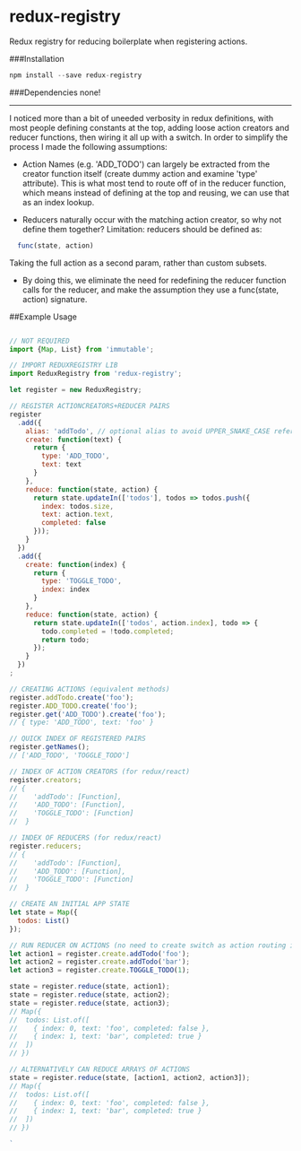 # redux-registry

Redux registry for reducing boilerplate when registering actions.

###Installation

```js
npm install --save redux-registry
```

###Dependencies
none!

---

I noticed more than a bit of uneeded verbosity in redux definitions, with
most people defining constants at the top, adding loose action creators and reducer functions,
then wiring it all up with a switch.  In order to simplify the process I made the following assumptions:

- Action Names (e.g. 'ADD_TODO') can largely be extracted
from the creator function itself (create dummy action and
examine 'type' attribute).  This is what most tend to route
off of in the reducer function, which means instead of defining
at the top and reusing, we can use that as an index lookup.

- Reducers naturally occur with the matching action creator,
so why not define them together?  Limitation: reducers should be defined as:
```js
  func(state, action)
```
Taking the full action as a second param, rather than custom subsets.

- By doing this, we eliminate the need for redefining the reducer function
calls for the reducer, and make the assumption they use a
func(state, action) signature.

##Example Usage

```js

// NOT REQUIRED
import {Map, List} from 'immutable';

// IMPORT REDUXREGISTRY LIB
import ReduxRegistry from 'redux-registry';

let register = new ReduxRegistry;

// REGISTER ACTIONCREATORS+REDUCER PAIRS
register
  .add({
    alias: 'addTodo', // optional alias to avoid UPPER_SNAKE_CASE references in your app
    create: function(text) {
      return {
        type: 'ADD_TODO',
        text: text
      }
    },
    reduce: function(state, action) {
      return state.updateIn(['todos'], todos => todos.push({
        index: todos.size,
        text: action.text,
        completed: false
      }));
    }
  })
  .add({
    create: function(index) {
      return {
        type: 'TOGGLE_TODO',
        index: index
      }
    },
    reduce: function(state, action) {
      return state.updateIn(['todos', action.index], todo => {
        todo.completed = !todo.completed;
        return todo;
      });
    }
  })
;

// CREATING ACTIONS (equivalent methods)
register.addTodo.create('foo');
register.ADD_TODO.create('foo');
register.get('ADD_TODO').create('foo');
// { type: 'ADD_TODO', text: 'foo' }

// QUICK INDEX OF REGISTERED PAIRS
register.getNames();
// ['ADD_TODO', 'TOGGLE_TODO']

// INDEX OF ACTION CREATORS (for redux/react)
register.creators;
// {
//    'addTodo': [Function],
//    'ADD_TODO': [Function],
//    'TOGGLE_TODO': [Function]
//  }

// INDEX OF REDUCERS (for redux/react)
register.reducers;
// {
//    'addTodo': [Function],
//    'ADD_TODO': [Function],
//    'TOGGLE_TODO': [Function]
//  }

// CREATE AN INITIAL APP STATE
let state = Map({
  todos: List()
});

// RUN REDUCER ON ACTIONS (no need to create switch as action routing is handled internally)
let action1 = register.create.addTodo('foo');
let action2 = register.create.addTodo('bar');
let action3 = register.create.TOGGLE_TODO(1);

state = register.reduce(state, action1);
state = register.reduce(state, action2);
state = register.reduce(state, action3);
// Map({
//  todos: List.of([
//    { index: 0, text: 'foo', completed: false },
//    { index: 1, text: 'bar', completed: true }
//  ])
// })

// ALTERNATIVELY CAN REDUCE ARRAYS OF ACTIONS
state = register.reduce(state, [action1, action2, action3]);
// Map({
//  todos: List.of([
//    { index: 0, text: 'foo', completed: false },
//    { index: 1, text: 'bar', completed: true }
//  ])
// })

`
